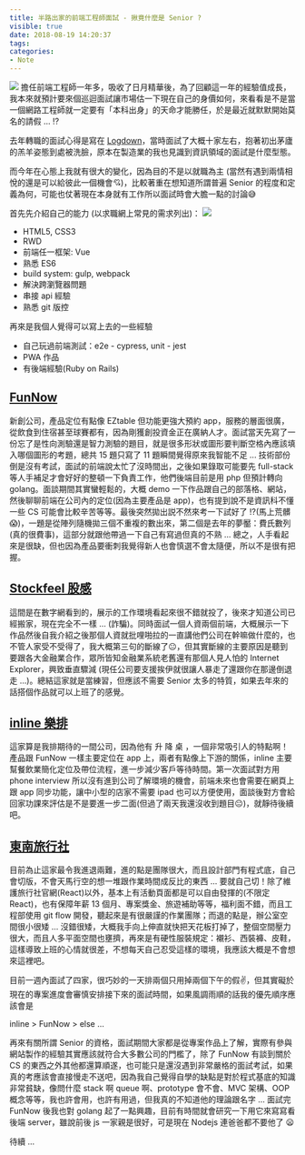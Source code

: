 ```yaml
---
title: 半路出家的前端工程師面試 - 揪竟什麼是 Senior ?
visible: true
date: 2018-08-19 14:20:37
tags:
categories:
- Note
---
```


![](https://az505806.vo.msecnd.net/cms/7df5abd1-eac0-49da-86a2-424f44ea95e7/a200a1f9-23c0-4c67-b74b-9bbc2ebd5b06-lg.jpg)
擔任前端工程師一年多，吸收了日月精華後，為了回顧這一年的經驗值成長，我本來就預計要來個巡迴面試讓市場估一下現在自己的身價如何，來看看是不是當一個網路工程師就一定要有「本科出身」的天命才能勝任，於是最近就默默開始莫名的請假 ... ⁉️

<!--more-->

去年轉職的面試心得是寫在 [Logdown](http://unicklin-blog.logdown.com/posts/1961314-halfway-decent-front-end-engineers-interview)，當時面試了大概十家左右，抱著初出茅廬的羔羊姿態到處被洗臉，原本在製造業的我也見識到資訊領域的面試是什麼型態。

而今年在心態上我就有很大的變化，因為目的不是以就職為主 (當然有遇到兩情相悅的還是可以給彼此一個機會💘)，比較著重在想知道所謂普遍 Senior 的程度和定義為何，可能也仗著現在本身就有工作所以面試時會大膽一點的討論😅

首先先介紹自己的能力 (以求職網上常見的需求列出)：
![](https://obs.line-scdn.net/0hraG3jkDCLU56SgOHpAJSGTUXKyEDKTdGEDI6dA8cJ2APJjpOEjA-eAMSMDoSJDUEBCRhKyw8cCInAQ9uQVE_SwEtFwsMH2x6EEwwbT0SBi1Lem8RQCVmK11Ke35fL2kYRy9kbV5OJy4AKmtP/small)
* HTML5, CSS3
* RWD
* 前端任一框架: Vue
* 熟悉 ES6
* build system: gulp, webpack
* 解決跨瀏覽器問題
* 串接 api 經驗
* 熟悉 git 版控

再來是我個人覺得可以寫上去的一些經驗
* 自己玩過前端測試：e2e - cypress, unit - jest
* PWA 作品
* 有後端經驗(Ruby on Rails)

## [FunNow](https://www.myfunnow.com/)

新創公司，產品定位有點像 EZtable 但功能更強大預約 app，服務的層面很廣，從飲食到住宿甚至球賽都有，因為剛獲創投資金正在廣納人才。面試當天先寫了一份忘了是性向測驗還是智力測驗的題目，就是很多形狀或圖形要判斷空格內應該填入哪個圖形的考題，總共 15 題只寫了 11 題瞬間覺得原來我智能不足 ... 技術部份倒是沒有考試，面試的前端說太忙了沒時間出，之後如果錄取可能要先 full-stack 等人手補足才會好好的整頓一下負責工作，他們後端目前是用 php 但預計轉向 golang。面談期間其實蠻輕鬆的，大概 demo 一下作品跟自己的部落格、網站，然後聊聊前端在公司內的定位(因為主要產品是 app)，也有提到說不是資訊科不懂一些 CS 可能會比較辛苦等等。最後突然拋出説不然來考一下試好了 !?(馬上荒髒😱)，一題是從陣列隨機拋三個不重複的數出來，第二個是去年的夢靨：費氏數列(真的很費事)，這部分就跟他帶過一下自己有寫過但真的不熟 ... 總之，人手看起來是很缺，但也因為產品要衝刺我覺得新人也會慎選不會太隨便，所以不是很有把握。

## [Stockfeel 股感](https://www.stockfeel.com.tw/)

這間是在數字網看到的，展示的工作環境看起來很不錯就投了，後來才知道公司已經搬家，現在完全不一樣 ... (詐騙)。同時面試一個人資兩個前端，大概展示一下作品然後自我介紹之後那個人資就批哩啪拉的一直講他們公司在幹嘛做什麼的，也不管人家受不受得了，我大概第三句的斷線了😐，但其實斷線的主要原因是聽到要跟各大金融業合作，眾所皆知金融業系統老舊還有那個人見人怕的 Internet Explorer，興致垂直驟減 (現任公司要支援挨伊就很讓人暴走了還跟你在那邊倒退走 ...)。總結這家就是當練習，但應該不需要 Senior 太多的特質，如果去年來的話搭個作品就可以上班了的感覺。

## [inline 樂排](https://inline.company/)

這家算是我排期待的一間公司，因為他有 升 降 桌 ，一個非常吸引人的特點啊！產品跟 FunNow 一樣主要定位在 app 上，兩者有點像上下游的關係，inline 主要幫餐飲業簡化定位及帶位流程，進一步減少客戶等待時間。第一次面試對方用 phone interview 所以沒有進到公司了解環境的機會，前端未來也會需要在網頁上跟 app 同步功能，讓中小型的店家不需要 ipad 也可以方便使用，面談後對方會給回家功課來評估是不是要進一步二面(但過了兩天我還沒收到題目😐)，就靜待後續吧。

## [東南旅行社](https://www.settour.com.tw/)

目前為止這家最令我進退兩難，進的點是團隊很大，而且設計部門有程式底，自己會切版，不會天馬行空的想一堆跟作業時間成反比的東西 ... 要就自己切！除了維護旅行社官網(React)以外，基本上有活動頁面都是可以自由發揮的(不限定 React)，也有保障年薪 13 個月、專案獎金、旅遊補助等等，福利面不錯，而且工程部使用 git flow 開發，聽起來是有很嚴謹的作業團隊；而退的點是，辦公室空間很小很矮 ... 沒錯很矮，大概我手向上伸直就快把天花板打掉了，整個空間壓力很大，而且人多平面空間也壅擠，再來是有硬性服裝規定：襯衫、西裝褲、皮鞋，這樣導致上班的心情就很差，不想每天自己忍受這樣的環境，我應該大概是不會想來這裡吧。


目前一週內面試了四家，很巧妙的一天排兩個只用掉兩個下午的假✌️，但其實礙於現在的專案進度會審慎安排接下來的面試時間，如果風調雨順的話我的優先順序應該會是

inline > FunNow > else ...

再來有關所謂 Senior 的資格，面試期間大家都是從專案作品上了解，實際有參與網站製作的經驗其實應該就符合大多數公司的門檻了，除了 FunNow 有談到關於 CS 的東西之外其他都還算順遂，也可能只是還沒遇到非常嚴格的面試考試，如果真的考應該會直接慢走不送吧，因為我自己覺得自學的缺點是對於程式基底的知識非常貧缺，像問什麼 stack 啊 queue 啊、prototype 會不會、MVC 架構、OOP 概念等等，我也許會用，也許有用過，但我真的不知道他的理論跟名字 ... 面試完 FunNow 後我也對 golang 起了一點興趣，目前有時間就會研究一下用它來寫寫看後端 server，雖說前後 js 一家親是很好，可是現在 Nodejs 連爸爸都不要他了 😦

待續 ...